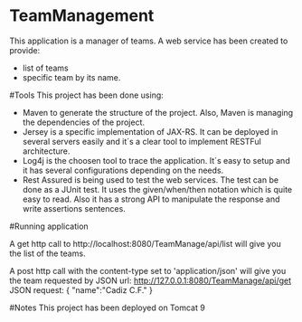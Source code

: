 # TeamManagement

This application is a manager of teams. A web service has been created to provide:

- list of teams
- specific team by its name.


#Tools
This project has been done using:

- Maven to generate the structure of the project. Also, Maven is managing the dependencies of the project.
- Jersey is a specific implementation of JAX-RS. It can be deployed in several servers easily and it´s a clear tool to implement RESTFul architecture.
- Log4j is the choosen tool to trace the application. It´s easy to setup and it has several configurations depending on the needs.
- Rest Assured is being used to test the web services. The test can be done as a JUnit test. It uses the given/when/then notation which is quite easy to read. Also it has a strong API to manipulate the response and write assertions sentences.

#Running application

A get http call to http://localhost:8080/TeamManage/api/list will give you the list of the teams.

A post http call with the content-type set to 'application/json' will give you the team requested by JSON
url: http://127.0.0.1:8080/TeamManage/api/get
JSON request:
{
  "name":"Cadiz C.F."
}

#Notes
This project has been deployed on Tomcat 9
